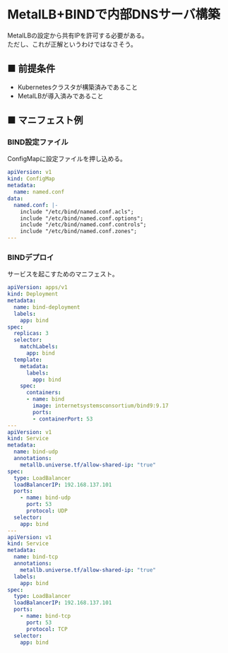 # MetalLB+BINDで内部DNSサーバ構築
MetalLBの設定から共有IPを許可する必要がある。  
ただし、これが正解というわけではなさそう。
## ■ 前提条件
- Kubernetesクラスタが構築済みであること
- MetalLBが導入済みであること

## ■ マニフェスト例
### BIND設定ファイル
ConfigMapに設定ファイルを押し込める。 
```yaml
apiVersion: v1
kind: ConfigMap
metadata:
  name: named.conf
data:
  named.conf: |-
    include "/etc/bind/named.conf.acls";
    include "/etc/bind/named.conf.options";
    include "/etc/bind/named.conf.controls";
    include "/etc/bind/named.conf.zones";
---
```
### BINDデプロイ
サービスを起こすためのマニフェスト。
```yaml
apiVersion: apps/v1
kind: Deployment
metadata:
  name: bind-deployment
  labels:
    app: bind
spec:
  replicas: 3
  selector:
    matchLabels:
      app: bind
  template:
    metadata:
      labels:
        app: bind
    spec:
      containers:
      - name: bind
        image: internetsystemsconsortium/bind9:9.17
        ports:
        - containerPort: 53
---
apiVersion: v1
kind: Service
metadata:
  name: bind-udp
  annotations:
    metallb.universe.tf/allow-shared-ip: "true"
spec:
  type: LoadBalancer
  loadBalancerIP: 192.168.137.101
  ports:
    - name: bind-udp
      port: 53
      protocol: UDP
  selector:
    app: bind
---
apiVersion: v1
kind: Service
metadata:
  name: bind-tcp
  annotations:
    metallb.universe.tf/allow-shared-ip: "true"
  labels:
    app: bind
spec:
  type: LoadBalancer
  loadBalancerIP: 192.168.137.101
  ports:
    - name: bind-tcp
      port: 53
      protocol: TCP
  selector:
    app: bind
```
